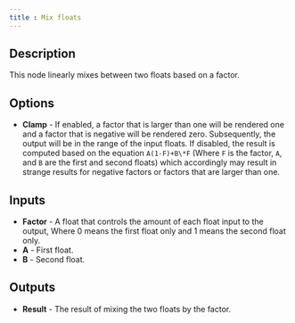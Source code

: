 ```yaml
---
title : Mix floats
---
```


## Description

This node linearly mixes between two floats based on a factor.

## Options

- **Clamp** - If enabled, a factor that is larger than one will be rendered one
  and a factor that is negative will be rendered zero.  Subsequently, the
  output will be in the range of the input floats.  If disabled, the result is
  computed based on the equation `A(1-F)+B\*F` (Where `F` is the factor, `A`,
  and `B` are the first and second floats) which accordingly may result in
  strange results for negative factors or factors that are larger than one.

## Inputs

- **Factor** - A float that controls the amount of each float input to
    the output, Where 0 means the first float only and 1 means the
    second float only.
- **A** - First float.
- **B** - Second float.

## Outputs

- **Result** - The result of mixing the two floats by the factor.
